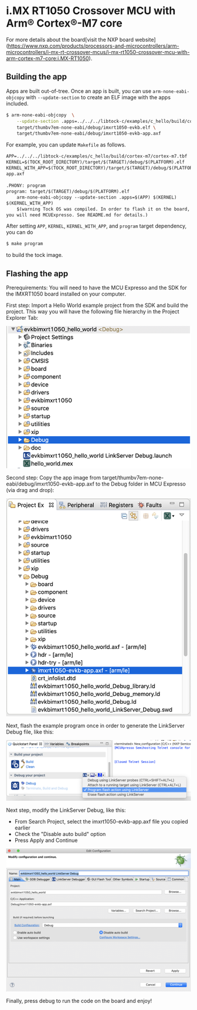 i.MX RT1050 Crossover MCU with Arm® Cortex®-M7 core
====================================================

For more details about the board[visit the NXP  board website]
(https://www.nxp.com/products/processors-and-microcontrollers/arm-microcontrollers/i-mx-rt-crossover-mcus/i-mx-rt1050-crossover-mcu-with-arm-cortex-m7-core:i.MX-RT1050).


## Building the app

Apps are built out-of-tree. Once an app is built, you can use
`arm-none-eabi-objcopy` with `--update-section` to create an ELF image with the
apps included.

```bash
$ arm-none-eabi-objcopy  \
    --update-section .apps=../../../libtock-c/examples/c_hello/build/cortex-m7/cortex-m7.tbf \
    target/thumbv7em-none-eabi/debug/imxrt1050-evkb.elf \
    target/thumbv7em-none-eabi/debug/imxrt1050-evkb-app.axf
```

For example, you can update `Makefile` as follows.

```
APP=../../../libtock-c/examples/c_hello/build/cortex-m7/cortex-m7.tbf
KERNEL=$(TOCK_ROOT_DIRECTORY)/target/$(TARGET)/debug/$(PLATFORM).elf
KERNEL_WITH_APP=$(TOCK_ROOT_DIRECTORY)/target/$(TARGET)/debug/$(PLATFORM)-app.axf

.PHONY: program
program: target/$(TARGET)/debug/$(PLATFORM).elf
	arm-none-eabi-objcopy --update-section .apps=$(APP) $(KERNEL) $(KERNEL_WITH_APP)
	$(warning Tock OS was compiled. In order to flash it on the board, you will need MCUExpresso. See README.md for details.)
```

After setting `APP`, `KERNEL`, `KERNEL_WITH_APP`, and `program` target
dependency, you can do

```bash
$ make program
```

to build the tock image.

## Flashing the app
Prerequirements: You will need to have the MCU Expresso and the SDK for the IMXRT1050 board installed on your computer.

First step: Import a Hello World example project from the SDK and build the project. This way you will have the following file hierarchy in the Project Explorer Tab:

![image info](./pictures/project-explorer.png)

Second step: Copy the app image from target/thumbv7em-none-eabi/debug/imxrt1050-evkb-app.axf to the Debug folder in MCU Expresso (via drag and drop):

![image info](./pictures/copy-to-debug.png)

Next, flash the example program once in order to generate the LinkServer Debug file, like this:

![image info](./pictures/flash-example.png)

Next step, modify the LinkServer Debug, like this: 

- From Search Project, select the imxrt1050-evkb-app.axf file you copied earlier
- Check the "Disable auto build" option
- Press Apply and Continue

![image info](./pictures/config-link-server.png)

Finally, press debug to run the code on the board and enjoy!



